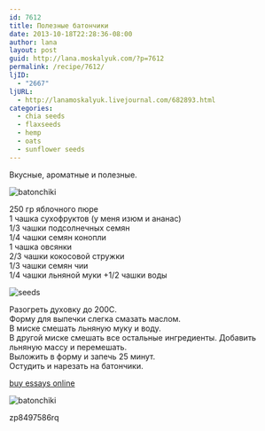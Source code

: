 ```yaml
---
id: 7612
title: Полезные батончики
date: 2013-10-18T22:28:36-08:00
author: lana
layout: post
guid: http://lana.moskalyuk.com/?p=7612
permalink: /recipe/7612/
ljID:
  - "2667"
ljURL:
  - http://lanamoskalyuk.livejournal.com/682893.html
categories:
  - chia seeds
  - flaxseeds
  - hemp
  - oats
  - sunflower seeds
---
```

Вкусные, ароматные и полезные. 

![batonchiki](http://farm6.staticflickr.com/5497/10323222893_b7c05b1fa8_c.jpg) 

250 гр яблочного пюре  
1 чашка сухофруктов (у меня изюм и ананас)  
1/3 чашки подсолнечных семян  
1/4 чашки семян конопли  
1 чашка овсянки  
2/3 чашки кокосовой стружки  
1/3 чашки семян чии  
1/4 чашки льняной муки +1/2 чашки воды

![seeds](http://farm3.staticflickr.com/2859/10323037914_c5a9ced74c_c.jpg) 

Разогреть духовку до 200С.  
Форму для выпечки слегка смазать маслом.  
В миске смешать льняную муку и воду.  
В другой миске смешать все остальные ингредиенты. Добавить льняную массу и перемешать.  
Выложить в форму и запечь 25 минут.  
Остудить и нарезать на батончики.

<div>
  <a href='http://writing-essays-for-money.com/' title='buy essays online'>buy essays online</a>
</div>

![batonchiki](http://farm6.staticflickr.com/5485/10323046544_171746407d_c.jpg) 

<div>
  zp8497586rq
</div>